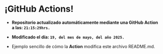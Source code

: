 # ¡GitHub Actions!
* **Repositorio actualizado automáticamente mediante una GitHub Action a las: `21:15:29hrs.`**
* **Modificado el día: `19, del mes de mayo, del año 2025.`**

* Ejemplo sencillo de cómo la **Action** modifica este archivo README.md.
